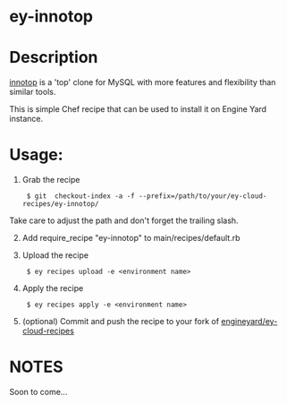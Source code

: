 ey-innotop
===============

Description
=====================================

[innotop](http://code.google.com/p/innotop/) is a 'top' clone for MySQL with more features and flexibility than similar tools.

This is simple Chef recipe that can be used to install it on Engine Yard instance.

Usage:
=====================================

1. Grab the recipe

        $ git  checkout-index -a -f --prefix=/path/to/your/ey-cloud-recipes/ey-innotop/

Take care to adjust the path and don't forget the trailing slash.

2. Add require_recipe "ey-innotop" to main/recipes/default.rb

3. Upload the recipe

        $ ey recipes upload -e <environment name>

4. Apply the recipe

        $ ey recipes apply -e <environment name>

5. (optional) Commit and push the recipe to your fork of [engineyard/ey-cloud-recipes](https://github.com/engineyard/ey-cloud-recipes)

NOTES
=====================================

Soon to come...

